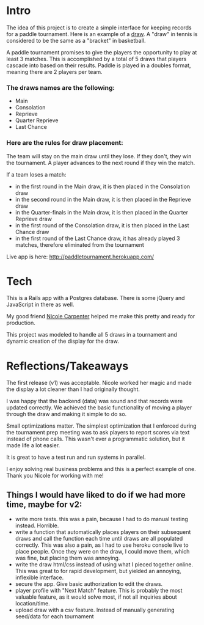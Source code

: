 # Intro
The idea of this project is to create a simple interface for keeping records for a paddle tournament. Here is an example of a [draw](public/buenos_aires_draw.pdf). A "draw" in tennis is considered to be the same as a "bracket" in basketball.

A paddle tournament promises to give the players the opportunity to play at least 3 matches. This is accomplished by a total of 5 draws that players cascade into based on their results. Paddle is played in a doubles format, meaning there are 2 players per team.

### The draws names are the following:

- Main
- Consolation
- Reprieve
- Quarter Reprieve
- Last Chance

### Here are the rules for draw placement:

The team will stay on the main draw until they lose. If they don't, they win the tournament. A player advances to the next round if they win the match.

If a team loses a match:

- in the first round in the Main draw, it is then placed in the Consolation draw
- in the second round in the Main draw, it is then placed in the Reprieve draw
- in the Quarter-finals in the Main draw, it is then placed in the Quarter Reprieve draw
- in the first round of the Consolation draw, it is then placed in the Last Chance draw
- in the first round of the Last Chance draw, it has already played 3 matches, therefore eliminated from the tournament

Live app is here: http://paddletournament.herokuapp.com/

# Tech
This is a Rails app with a Postgres database. There is some jQuery and JavaScript in there as well.

My good friend [Nicole Carpenter](https://github.com/NicoleCarpenter) helped me make this pretty and ready for production.

This project was modeled to handle all 5 draws in a tournament and dynamic creation of the display for the draw.

# Reflections/Takeaways
The first release (v1) was acceptable. Nicole worked her magic and made the display a lot cleaner than I had originally thought.

I was happy that the backend (data) was sound and that records were updated correctly. We achieved the basic functionality of moving a player through the draw and making it simple to do so.

Small optimizations matter. The simplest optimization that I enforced during the tournament prep meeting was to ask players to report scores via text instead of phone calls. This wasn't ever a programmatic solution, but it made life a lot easier.

It is great to have a test run and run systems in parallel.

I enjoy solving real business problems and this is a perfect example of one. Thank you Nicole for working with me!

## Things I would have liked to do if we had more time, maybe for v2:

- write more tests. this was a pain, because I had to do manual testing instead. Horrible.
- write a function that automatically places players on their subsequent draws and call the function each time until draws are all populated correctly. This was also a pain, as I had to use heroku console live to place people. Once they were on the draw, I could move them, which was fine, but placing them was annoying.
- write the draw html/css instead of using what I pieced together online. This was great to for rapid development, but yielded an annoying, inflexible interface.
- secure the app. Give basic authorization to edit the draws.
- player profile with "Next Match" feature. This is probably the most valuable feature, as it would solve most, if not all inquiries about location/time.
- upload draw with a csv feature. Instead of manually generating seed/data for each tournament
